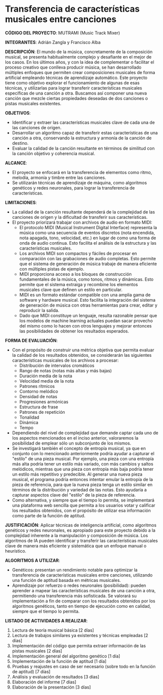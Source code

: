 # **Transferencia de características musicales entre canciones**

**CÓDIGO DEL PROYECTO**: MUTRAMI (Music Track Mixer)

**INTEGRANTES**: Adrián Zangla y Francisco Alba

**DESCRIPCIÓN**:
El mundo de la música, concretamente de la composición musical, se presenta habitualmente complejo y desafiante en el mejor de los casos. En los últimos años, y con la idea de complementar o facilitar el proceso creativo que conlleva producir música, se han desarrollado múltiples enfoques que permiten crear composiciones musicales de forma artificial empleando técnicas de aprendizaje automático.
Este proyecto tiene como objetivo explorar el funcionamiento de algunas de esas técnicas, y utilizarlas para lograr transferir características musicales específicas de una canción a otra. Buscamos así componer una nueva canción que mezcle ciertas propiedades deseadas de dos canciones o pistas musicales existentes.

**OBJETIVOS**:
- Identificar y extraer las características musicales clave de cada una de las canciones de origen.
- Desarrollar un algoritmo capaz de transferir estas características de una canción a otra, conservando la estructura y armonía de la canción de destino.
- Evaluar la calidad de la canción resultante en términos de similitud con la canción objetivo y coherencia musical.

**ALCANCE**:
- El proyecto se enfocará en la transferencia de elementos como ritmo, melodía, armonía y timbre entre las canciones.
- Se utilizarán técnicas de aprendizaje de máquina, como algoritmos genéticos y redes neuronales, para lograr la transferencia de características.

**LIMITACIONES**:
- La calidad de la canción resultante dependerá de la complejidad de las canciones de origen y la dificultad de transferir sus características.
- El proyecto priorizará trabajar con archivos de audio en formato MIDI:
	- El protocolo MIDI (Musical Instrument Digital Interface) representa la música como una secuencia de eventos discretos (nota encendida, nota apagada, tono, velocidad, etc.) en lugar de como una forma de onda de audio continua. Esto facilita el análisis de la estructura y las características musicales.
	- Los archivos MIDI son compactos y fáciles de procesar en comparación con las grabaciones de audio completas. Esto permite que el sistema de generación de música trabaje de manera eficiente con múltiples pistas de ejemplo.
	- MIDI proporciona acceso a los bloques de construcción fundamentales de la música, como tonos, ritmos y dinámicas. Esto permite que el sistema extraiga y recombine los elementos musicales clave que definen un estilo en particular.
	- MIDI es un formato estándar compatible con una amplia gama de software y hardware musical. Esto facilita la integración del sistema de generación de música con otras herramientas para crear, editar y reproducir la salida.
	- Dado que MIDI constituye un lenguaje, resulta razonable pensar que los modelos de machine learning actuales puedan sacar provecho del mismo como lo hacen con otros lenguajes y mejorar entonces las posibilidades de obtener los resultados esperados.


**FORMA DE EVALUACIÓN**:
- Con el propósito de construir una métrica objetiva que permita evaluar la calidad de los resultados obtenidos, se considerarán las siguientes características musicales de los archivos a procesar:
	- Distribución de intervalos cromáticos
	- Rango de notas (notas más altas y más bajas)
	- Duración media de la nota
	- Velocidad media de la nota
	- Patrones rítmicos
	- Contorno melódico
	- Densidad de notas
	- Progresiones armónicas
	- Estructura de frase
	- Patrones de repetición
	- Tonalidad
	- Dinámica
	- Tempo
- Dependiendo del nivel de complejidad que demande captar cada uno de los aspectos mencionados en el inciso anterior, valoraremos la posibilidad de emplear sólo un subconjunto de los mismos.
- Se investigará también el concepto de entropía musical, ya que en conjunto con lo mencionado anteriormente podría ayudar a capturar el "estilo" de una pieza musical. Por ejemplo, una pieza con una entropía más alta podría tener un estilo más variado, con más cambios y saltos melódicos, mientras que una pieza con entropía más baja podría tener un estilo más repetitivo y predecible. Al generar una nueva pieza musical, el programa podría entonces intentar emular la entropía de la pieza de referencia, para que la nueva pieza tenga un estilo similar en términos de la distribución y variedad de las notas. Esto ayudaría a capturar aspectos clave del "estilo" de la pieza de referencia.
- Como alternativa, y siempre que el tiempo lo permita, se implementará una plataforma web sencilla que permita a los usuarios votar y calificar los resultados obtenidos, con el propósito de utilizar esa información como parte de la función de aptitud.

**JUSTIFICACIÓN**:
Aplicar técnicas de inteligencia artificial, como algoritmos genéticos y redes neuronales, es apropiado para este proyecto debido a la complejidad inherente a la manipulación y composición de música. Los algoritmos de IA pueden identificar y transferir las características musicales clave de manera más eficiente y sistemática que un enfoque manual o heurístico.

**ALGORITMOS A UTILIZAR**:
- Genéticos: presentan un rendimiento notable para optimizar la transferencia de características musicales entre canciones, utilizando una función de aptitud basada en métricas musicales.
- Aprendizaje por refuerzo o redes neuronales (posibilidad): pueden aprender a mapear las características musicales de una canción a otra, permitiendo una transferencia más sofisticada. Se valorará su implementación a fin de comparar con los resultados obtenidos por los algoritmos genéticos, tanto en tiempo de ejecución como en calidad, siempre que el tiempo lo permita.

**LISTADO DE ACTIVIDADES A REALIZAR**:

1. Lectura de teoría musical básica [2 días]
2. Lectura de trabajos similares ya existentes y técnicas empleadas [2 días]
3. Implementación del código que permita extraer información de las pistas musicales [2 días]
4. Implementación general del algoritmo genético [1 día]
5. Implementación de la función de aptitud [1 día]
6. Pruebas y reajustes en caso de ser necesario (sobre todo en la función de aptitud) [7 días]
7. Análisis y evaluación de resultados [3 días]
8. Elaboración del informe [7 días]
9. Elaboración de la presentación [3 días]